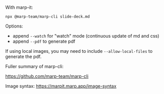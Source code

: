 With marp-it:

    npx @marp-team/marp-cli slide-deck.md

Options: 

- append `--watch` for "watch" mode (continuous update of md and css)
- append `--pdf` to generate pdf

If using local images, you may need to include `--allow-local-files` to generate the pdf.

Fuller summary of marp-cli:

https://github.com/marp-team/marp-cli

Image syntax: https://marpit.marp.app/image-syntax
